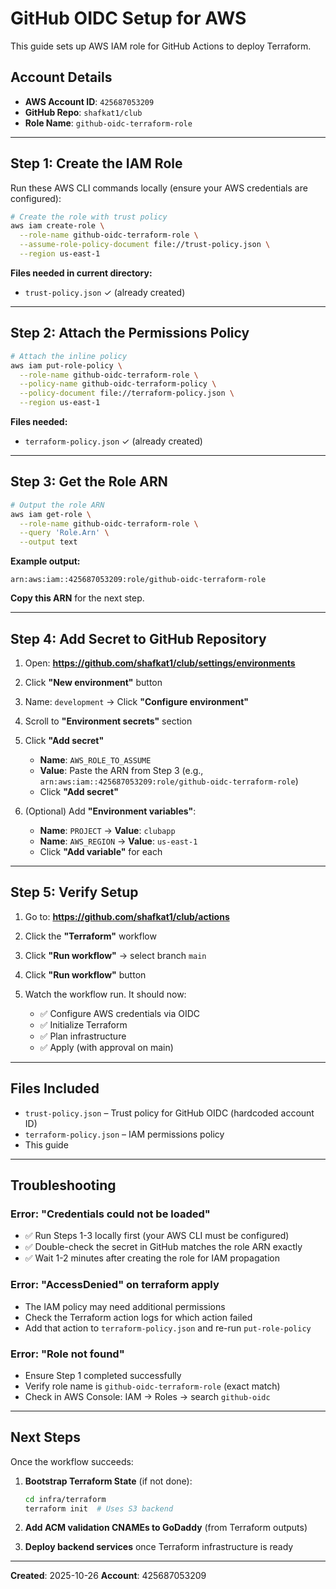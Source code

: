 # GitHub OIDC Setup for AWS

This guide sets up AWS IAM role for GitHub Actions to deploy Terraform.

## Account Details
- **AWS Account ID**: `425687053209`
- **GitHub Repo**: `shafkat1/club`
- **Role Name**: `github-oidc-terraform-role`

---

## Step 1: Create the IAM Role

Run these AWS CLI commands locally (ensure your AWS credentials are configured):

```bash
# Create the role with trust policy
aws iam create-role \
  --role-name github-oidc-terraform-role \
  --assume-role-policy-document file://trust-policy.json \
  --region us-east-1
```

**Files needed in current directory:**
- `trust-policy.json` ✓ (already created)

---

## Step 2: Attach the Permissions Policy

```bash
# Attach the inline policy
aws iam put-role-policy \
  --role-name github-oidc-terraform-role \
  --policy-name github-oidc-terraform-policy \
  --policy-document file://terraform-policy.json \
  --region us-east-1
```

**Files needed:**
- `terraform-policy.json` ✓ (already created)

---

## Step 3: Get the Role ARN

```bash
# Output the role ARN
aws iam get-role \
  --role-name github-oidc-terraform-role \
  --query 'Role.Arn' \
  --output text
```

**Example output:**
```
arn:aws:iam::425687053209:role/github-oidc-terraform-role
```

**Copy this ARN** for the next step.

---

## Step 4: Add Secret to GitHub Repository

1. Open: **https://github.com/shafkat1/club/settings/environments**

2. Click **"New environment"** button

3. Name: `development` → Click **"Configure environment"**

4. Scroll to **"Environment secrets"** section

5. Click **"Add secret"**
   - **Name**: `AWS_ROLE_TO_ASSUME`
   - **Value**: Paste the ARN from Step 3 (e.g., `arn:aws:iam::425687053209:role/github-oidc-terraform-role`)
   - Click **"Add secret"**

6. (Optional) Add **"Environment variables"**:
   - **Name**: `PROJECT` → **Value**: `clubapp`
   - **Name**: `AWS_REGION` → **Value**: `us-east-1`
   - Click **"Add variable"** for each

---

## Step 5: Verify Setup

1. Go to: **https://github.com/shafkat1/club/actions**

2. Click the **"Terraform"** workflow

3. Click **"Run workflow"** → select branch `main`

4. Click **"Run workflow"** button

5. Watch the workflow run. It should now:
   - ✅ Configure AWS credentials via OIDC
   - ✅ Initialize Terraform
   - ✅ Plan infrastructure
   - ✅ Apply (with approval on main)

---

## Files Included

- `trust-policy.json` – Trust policy for GitHub OIDC (hardcoded account ID)
- `terraform-policy.json` – IAM permissions policy
- This guide

---

## Troubleshooting

### Error: "Credentials could not be loaded"
- ✅ Run Steps 1-3 locally first (your AWS CLI must be configured)
- ✅ Double-check the secret in GitHub matches the role ARN exactly
- ✅ Wait 1-2 minutes after creating the role for IAM propagation

### Error: "AccessDenied" on terraform apply
- The IAM policy may need additional permissions
- Check the Terraform action logs for which action failed
- Add that action to `terraform-policy.json` and re-run `put-role-policy`

### Error: "Role not found"
- Ensure Step 1 completed successfully
- Verify role name is `github-oidc-terraform-role` (exact match)
- Check in AWS Console: IAM → Roles → search `github-oidc`

---

## Next Steps

Once the workflow succeeds:

1. **Bootstrap Terraform State** (if not done):
   ```bash
   cd infra/terraform
   terraform init  # Uses S3 backend
   ```

2. **Add ACM validation CNAMEs to GoDaddy** (from Terraform outputs)

3. **Deploy backend services** once Terraform infrastructure is ready

---

**Created**: 2025-10-26
**Account**: 425687053209
